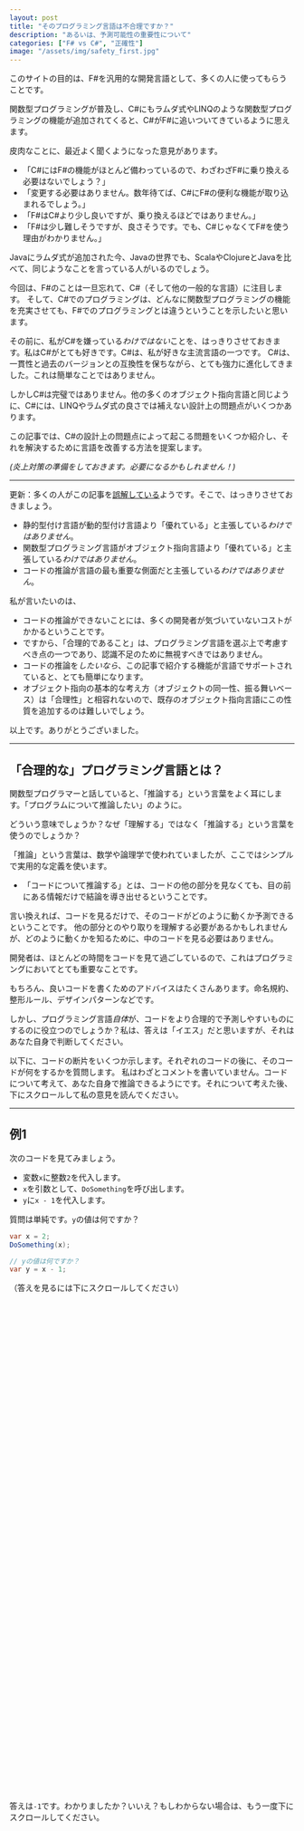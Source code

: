 ```yaml
---
layout: post
title: "そのプログラミング言語は不合理ですか？"
description: "あるいは、予測可能性の重要性について"
categories: ["F# vs C#", "正確性"]
image: "/assets/img/safety_first.jpg"
---
```


このサイトの目的は、F#を汎用的な開発言語として、多くの人に使ってもらうことです。

関数型プログラミングが普及し、C#にもラムダ式やLINQのような関数型プログラミングの機能が追加されてくると、C#がF#に追いついてきているように思えます。

皮肉なことに、最近よく聞くようになった意見があります。

* 「C#にはF#の機能がほとんど備わっているので、わざわざF#に乗り換える必要はないでしょう？」
* 「変更する必要はありません。数年待てば、C#にF#の便利な機能が取り込まれるでしょう。」
* 「F#はC#より少し良いですが、乗り換えるほどではありません。」
* 「F#は少し難しそうですが、良さそうです。でも、C#じゃなくてF#を使う理由がわかりません。」

Javaにラムダ式が追加された今、Javaの世界でも、ScalaやClojureとJavaを比べて、同じようなことを言っている人がいるのでしょう。

今回は、F#のことは一旦忘れて、C#（そして他の一般的な言語）に注目します。
そして、C#でのプログラミングは、どんなに関数型プログラミングの機能を充実させても、F#でのプログラミングとは違うということを示したいと思います。

その前に、私がC#を嫌っている*わけではない*ことを、はっきりさせておきます。私はC#がとても好きです。C#は、私が好きな主流言語の一つです。
C#は、一貫性と過去のバージョンとの互換性を保ちながら、とても強力に進化してきました。これは簡単なことではありません。

しかしC#は完璧ではありません。他の多くのオブジェクト指向言語と同じように、C#には、LINQやラムダ式の良さでは補えない設計上の問題点がいくつかあります。

この記事では、C#の設計上の問題点によって起こる問題をいくつか紹介し、それを解決するために言語を改善する方法を提案します。

*(炎上対策の準備をしておきます。必要になるかもしれません！)*

----

更新：多くの人がこの記事を[誤解している](https://www.washingtonpost.com/local/serious-reading-takes-a-hit-from-online-scanning-and-skimming-researchers-say/2014/04/06/088028d2-b5d2-11e3-b899-20667de76985_story.html)ようです。そこで、はっきりさせておきましょう。

* 静的型付け言語が動的型付け言語より「優れている」と主張している*わけではありません*。
* 関数型プログラミング言語がオブジェクト指向言語より「優れている」と主張している*わけではありません*。
* コードの推論が言語の最も重要な側面だと主張している*わけではありません*。
 
私が言いたいのは、

* コードの推論ができないことには、多くの開発者が気づいていないコストがかかるということです。
* ですから、「合理的であること」は、プログラミング言語を選ぶ上で考慮すべき点の一つであり、認識不足のために無視すべきではありません。
* コードの推論を*したいなら*、この記事で紹介する機能が言語でサポートされていると、とても簡単になります。
* オブジェクト指向の基本的な考え方（オブジェクトの同一性、振る舞いベース）は「合理性」と相容れないので、既存のオブジェクト指向言語にこの性質を追加するのは難しいでしょう。

以上です。ありがとうございました。




----

## 「合理的な」プログラミング言語とは？

関数型プログラマーと話していると、「推論する」という言葉をよく耳にします。「プログラムについて推論したい」のように。

どういう意味でしょうか？なぜ「理解する」ではなく「推論する」という言葉を使うのでしょうか？

「推論」という言葉は、数学や論理学で使われていましたが、ここではシンプルで実用的な定義を使います。

* 「コードについて推論する」とは、コードの他の部分を見なくても、目の前にある情報だけで結論を導き出せるということです。

言い換えれば、コードを見るだけで、そのコードがどのように動くか予測できるということです。
他の部分とのやり取りを理解する必要があるかもしれませんが、どのように動くかを知るために、中のコードを見る必要はありません。

開発者は、ほとんどの時間をコードを見て過ごしているので、これはプログラミングにおいてとても重要なことです。

もちろん、良いコードを書くためのアドバイスはたくさんあります。命名規約、整形ルール、デザインパターンなどです。

しかし、プログラミング言語*自体*が、コードをより合理的で予測しやすいものにするのに役立つのでしょうか？私は、答えは「イエス」だと思いますが、それはあなた自身で判断してください。

以下に、コードの断片をいくつか示します。それぞれのコードの後に、そのコードが何をするかを質問します。
私はわざとコメントを書いていません。コードについて考えて、あなた自身で推論できるようにです。それについて考えた後、下にスクロールして私の意見を読んでください。

-----

## 例1

次のコードを見てみましょう。

* 変数`x`に整数`2`を代入します。
* `x`を引数として、`DoSomething`を呼び出します。
* `y`に`x - 1`を代入します。

質問は単純です。`y`の値は何ですか？

```csharp
var x = 2;
DoSomething(x);

// yの値は何ですか？
var y = x - 1;
```

（答えを見るには下にスクロールしてください）

<br><br><br><br><br><br><br><br><br><br><br><br><br><br><br><br><br>
<br><br><br><br><br><br><br><br><br><br><br><br><br><br><br><br><br>
<br><br><br><br><br><br><br><br><br><br><br><br><br><br><br><br><br>


答えは`-1`です。わかりましたか？いいえ？もしわからない場合は、もう一度下にスクロールしてください。

<br><br><br><br><br><br><br><br><br><br><br><br><br><br><br><br><br>
<br><br><br><br><br><br><br><br><br><br><br><br><br><br><br><br><br>
<br><br><br><br><br><br><br><br><br><br><br><br><br><br><br><br><br>

ひっかけ問題でした！ このコードは、実はJavaScriptです。

全体は次のとおりです。

```csharp
function DoSomething (foo) { x = false}

var x = 2;
DoSomething(x);
var y = x - 1;
```

最低ですね。`DoSomething`は、パラメータを使わずに、`x`に直接アクセスし、それをブール値に変えてしまいます。
そして、`x`から1を引くと、`x`は`false`から`0`に型変換されるので、`y`は`-1`になります。

本当にひどいですよね。言語について誤解させてしまい申し訳ありませんが、言語が予測できない動きをすると、どれほど面倒なことかを示したかっただけです。

JavaScriptはとても便利で重要な言語です。しかし、[合理性](https://stackoverflow.com/a/1995298/1136133)がJavaScriptの[強み](../assets/img/javascript-the-good-parts.jpg)の一つだと主張する人はいないでしょう。
実際、動的な型付け言語のほとんどは、このように[推論しにくい癖](https://www.destroyallsoftware.com/talks/wat)があります。

静的な型付けと適切なスコープ規則のおかげで、C#ではこのようなことは起こりません（無理やりやろうとしない限り）。
C#では、型が正しく一致しないと、実行時にエラーが起こるのではなく、コンパイル時にエラーが起こります。

言い換えれば、C#はJavaScriptよりもはるかに予測しやすいということです。静的型付けの利点です。

これで、言語を予測しやすくするための最初の要件がわかりました。


*__言語を予測可能にするには__*：

1. 変数の型は変更できないようにする。

JavaScriptと比べると、C#は良さそうです。しかし、まだ終わりではありません。

<br><br><br>

*更新：これは、確かに馬鹿げた例です。今思えば、もっと良い例を選ぶべきでした。
分別のある人なら、こんなことはしないことはわかっています。それでも、ポイントは変わりません。JavaScriptは、暗黙の型変換で愚かなことをするのを防いでくれないのです。*

-----

## 例2

次は、全く同じデータを持つ、同じ`Customer`クラスのインスタンスを2つ作ってみます。

さて、この2つは等しいでしょうか？

```csharp
// 2つの顧客を作る
var cust1 = new Customer(99, "J Smith");
var cust2 = new Customer(99, "J Smith");

// true それとも false?
cust1.Equals(cust2);
```

(答えを見るには下にスクロールしてください)

<br><br><br><br><br><br><br><br><br><br><br><br><br><br><br><br><br>
<br><br><br><br><br><br><br><br><br><br><br><br><br><br><br><br><br>
<br><br><br><br><br><br><br><br><br><br><br><br><br><br><br><br><br>


```csharp
// true それとも false?
cust1.Equals(cust2);
```

さあ、どうでしょう？ これは`Customer`クラスがどのように作られているかによって違います。 このコードは*予測できません*。

少なくとも、クラスが`IEquatable`を実装しているかどうかを確認する必要があります。
そして、実際に何が起こっているのかを正確に知るには、クラスの中身を見る必要があるでしょう。

*でも、なぜこれが問題になるのでしょう？*

こう考えてみてください。

* これまで、インスタンスを等しくしたくないと思ったことはどのくらいありましたか？
* これまで、`Equals`メソッドをオーバーライドする必要があったことはどのくらいありましたか？
* これまで、`Equals`メソッドをオーバーライドするのを*忘れた*ためにバグが発生したことはどのくらいありましたか？
* これまで、`GetHashCode`の実装を誤ったためにバグが発生したことはどのくらいありましたか？（比較対象のフィールドが変更されたときに変更するのを忘れたなど）

オブジェクトが等しいかどうかを判断する際、デフォルトでは値を比較するようにして、参照の比較が必要な場合のみ特別な処理を行うようにするのはどうでしょうか？

リストに別の項目を追加しましょう。

*__言語を予測可能にするには__*：

1. 変数の型は変更できないようにする。
2. **同じ値を持つオブジェクトは、デフォルトで等しくする。**

-----

## 例3

次は、全く同じデータを持つ2つのオブジェクトを作りますが、異なるクラスのインスタンスにします。

さて、ここでまた同じ質問です。この2つは等しいでしょうか？

```csharp
// 顧客と注文を作る
var cust = new Customer(99, "J Smith");
var order = new Order(99, "J Smith");

// true それとも false?
cust.Equals(order);
```

(答えを見るには下にスクロールしてください)

<br><br><br><br><br><br><br><br><br><br><br><br><br><br><br><br><br>
<br><br><br><br><br><br><br><br><br><br><br><br><br><br><br><br><br>
<br><br><br><br><br><br><br><br><br><br><br><br><br><br><br><br><br>


```csharp
// true それとも false?
cust.Equals(order);
```

そんな比較に意味はありません！ これはほぼ確実にバグです！そもそも、なぜ2つの異なるクラスを比較するのでしょうか？

オブジェクト自体を比較するのではなく、名前やIDを比較してください。異なる型のオブジェクトを比較することは、コンパイルエラーになるべきです。

もしコンパイルエラーにならないのであれば、それはなぜでしょうか？ たぶん、あなたは間違った変数名を使ってしまっただけなのに、コードに微妙なバグが潜んでしまうことになります。 なぜ言語はそんなことを許してしまうのでしょうか？

リストに別の項目を追加しましょう。

*__言語を予測可能にするには__*：

1. 変数の型は変更できないようにする。
2. 同じ値を持つオブジェクトは、デフォルトで等しくする。
3. **異なる型のオブジェクトを比較すると、コンパイル時エラーになる。**

<br><br><br>
 
*更新：多くの人が、継承関係にあるクラスを比較するときにこれが必要だと指摘しています。もちろん、その通りです。
しかし、この機能のコストは何でしょうか？サブクラスを比較する機能は得られますが、うっかりミスによるエラーを検出する機能は失われます。*

*実際にはどちらが重要でしょうか？それはあなたが決めることです。私は現状維持には利点だけでなくコストも伴うことを明確にしたかっただけです。*

-----

## 例4

このコードでは、`Customer`インスタンスを作るだけです。本当にそれだけ。これ以上シンプルなコードはありません。

```csharp
// 顧客を作成する
var cust = new Customer();

// 期待される出力は？
Console.WriteLine(cust.Address.Country);
```

さて、質問です。`WriteLine`の出力はどうなるでしょうか？

(答えを見るには下にスクロールしてください)

<br><br><br><br><br><br><br><br><br><br><br><br><br><br><br><br><br>
<br><br><br><br><br><br><br><br><br><br><br><br><br><br><br><br><br>
<br><br><br><br><br><br><br><br><br><br><br><br><br><br><br><br><br>



```csharp
// 期待される出力は？
Console.WriteLine(cust.Address.Country);
```

さあ、どうなるでしょう？

これは、`Address`プロパティがnullかどうかによって変わります。そして、それを知るには、また`Customer`クラスの中身を見なければなりません。

コンストラクターは、オブジェクトを作るときにすべてのフィールドを初期化するべきだというベストプラクティスはありますが、
なぜ言語はそれを強制しないのでしょうか？

もしアドレスが必要なら、コンストラクターで必須にすれば良いのです。
そして、アドレスが必ずしも必要ないなら、`Address`プロパティはオプションで、値がない場合もあることを明確に示すべきです。

リストに項目をもう一つ追加しましょう。

*__言語を予測可能にするには__*：

1. 変数の型は変更できないようにする。
2. 同じ値を持つオブジェクトは、デフォルトで等しくする。
3. 異なる型のオブジェクトを比較すると、コンパイル時エラーになる。
4. **オブジェクトは*常に*有効な状態に初期化されなければならない。そうでない場合はコンパイル時エラーになる。**

-----

## 例5

次の例では、こんなことをやってみます。

* まず、顧客を作ります。
* それを、ハッシュを使った集合に追加します。
* そして、その顧客オブジェクトで何らかの処理を行います。
* 最後に、その顧客がまだ集合に含まれているかどうかを確認します。

何が問題になる可能性があるでしょうか？

```csharp
// 顧客を作成する
var cust = new Customer(99, "J Smith");

// 集合に追加する
var processedCustomers = new HashSet<Customer>();
processedCustomers.Add(cust);

// 処理を行う
ProcessCustomer(cust);

// 集合に顧客が含まれているか？ true それとも false?
processedCustomers.Contains(cust);
```

では、このコードの最後で、集合に顧客はまだ含まれているでしょうか？

(答えを見るには下にスクロールしてください)

<br><br><br><br><br><br><br><br><br><br><br><br><br><br><br><br><br>
<br><br><br><br><br><br><br><br><br><br><br><br><br><br><br><br><br>
<br><br><br><br><br><br><br><br><br><br><br><br><br><br><br><br><br>


```csharp
// 集合に顧客が含まれているか？
processedCustomers.Contains(cust);
```

もしかしたら含まれているかもしれませんし、含まれていないかもしれません。

これは2つの要素に依存します。

* 1つ目は、顧客のハッシュコードが、IDなどの*可変*フィールドに依存しているかどうかです。
* 2つ目は、`ProcessCustomer`がこのフィールドを変更するかどうかです。

もしこれらの条件が両方とも当てはまる場合、ハッシュ値は変更されてしまい、顧客は集合から見かけ上消えてしまいます（実際にはまだどこかに残っているのですが！）。

これは、パフォーマンスやメモリ使用量に微妙な問題を引き起こす可能性があります（たとえば、集合がキャッシュとして使われている場合など）。

プログラミング言語はどうすればこの問題を防ぐことができるでしょうか？

1つの方法は、`GetHashCode`で使用されるフィールドまたはプロパティは不変でなければならないが、他のプロパティは可変でもよいとすることです。しかし、それは実際には非現実的です。

代わりに、`Customer`クラス全体を不変にする方が良いでしょう！

`Customer`クラスが不変であり、`ProcessCustomer`が変更を加えたい場合は、顧客の*新しいバージョン*を返す必要があり、コードは次のようになります。

```csharp
// 顧客を作成する
var cust = new ImmutableCustomer(99, "J Smith");

// 集合に追加する
var processedCustomers = new HashSet<ImmutableCustomer>();
processedCustomers.Add(cust);

// 処理を行い、変更を返す
var changedCustomer = ProcessCustomer(cust);

// true それとも false?
processedCustomers.Contains(cust);
```

`ProcessCustomer`の行が以下のように変更されていることに注目してください。

```csharp
var changedCustomer = ProcessCustomer(cust);
```

`ProcessCustomer`が何かを変更したことは、このコードを見るだけで明らかです。
`ProcessCustomer`が何も変更*しなかった*場合、オブジェクトを返す必要はまったくありません。

質問に戻ると、この実装では、`ProcessCustomer`が何をするかに関係なく、元の顧客が集合に含まれていることが保証されていることは明らかです。

もちろん、新しいものと古いもののどちらを（または両方）集合に入れるべきかという問題は解決しません。
しかし、可変の顧客を使う実装とは異なり、この問題は明確になり、見落とされることはありません。

というわけで、[不変性は最高](https://stackoverflow.com/a/4763485/1136133)！

リストに項目をもう一つ追加しましょう。

*__言語を予測可能にするには__*：

1. 変数の型は変更できないようにする。
2. 同じ値を持つオブジェクトは、デフォルトで等しくする。
3. 異なる型のオブジェクトを比較すると、コンパイル時エラーになる。
4. オブジェクトは*常に*有効な状態に初期化されなければならない。そうでない場合はコンパイル時エラーになる。
5. **作成後は、オブジェクトとコレクションは*不変*でなければならない。**

不変性についてのちょっとしたジョーク：

> 「電球を変えるには何人のHaskellプログラマーが必要ですか？」

> 「Haskellプログラマーは電球を“変え”ません。“取り替え”ます。それも、家ごとそっくり“取り替え”なければなりません。」

ほぼ完了ですが、あと一つだけ残っています！

-----

## 例6

最後の例では、`CustomerRepository`から顧客を取得してみましょう。

```csharp
// リポジトリを作成する
var repo = new CustomerRepository();

// IDで顧客を検索する
var customer = repo.GetById(42);

// 期待される出力は？
Console.WriteLine(customer.Id);
```

では、質問です。`customer = repo.GetById(42)`を実行した後、`customer.Id`の値は何でしょうか？

(答えを見るには下にスクロールしてください)

<br><br><br><br><br><br><br><br><br><br><br><br><br><br><br><br><br>
<br><br><br><br><br><br><br><br><br><br><br><br><br><br><br><br><br>
<br><br><br><br><br><br><br><br><br><br><br><br><br><br><br><br><br>


```csharp
var customer = repo.GetById(42);

// 期待される出力は？
Console.WriteLine(customer.Id);
```

もちろん、場合によりますよね。

`GetById`のメソッドシグネチャを見ると、常に`Customer`を返すように見えます。でも、*本当に*そうでしょうか？

顧客が見つからない場合はどうなるのでしょう？ `repo.GetById`は`null`を返すのでしょうか？ 例外をスローするのでしょうか？ 今のコードを見るだけでは、わかりません。

特に、`null`を返すのは最悪です。 `null`は`Customer`のふりをしておいて、コンパイラに怒られることなく`Customer`変数に代入できます。
ところが、いざ何かしようとすると、邪悪な笑い声とともに、あなたの顔の前で爆発します。残念ながら、このコードからnullが返されるかどうかは、見分けることができません。

例外処理の方がまだマシです。少なくとも型指定されていて、コンテキスト情報が含まれているからです。 しかし、メソッドシグネチャを見ても、どんな例外がスローされるのかはわかりません。 
確実に知るには、ソースコードの中身を見るしかありません（運が良ければ最新のドキュメントもあるでしょう）。

では、もし言語が`null`も例外も許さないとしたらどうでしょう？ どうすれば良いのでしょうか？

答えは、顧客*または*エラーのいずれかを含む特別なクラスを返すように強制することです。

```csharp
// リポジトリを作成する
var repo = new CustomerRepository();

// IDで顧客を検索し、
// CustomerOrError結果を返す
var customerOrError = repo.GetById(42);
```

この「customerOrError」という結果を処理するコードは、それがどんな種類の結果なのかをテストし、それぞれの場合を個別に処理する必要があります。

```csharp
// 両方のケースを処理する
if (customerOrError.IsCustomer)
    Console.WriteLine(customerOrError.Customer.Id);

if (customerOrError.IsError)
    Console.WriteLine(customerOrError.ErrorMessage);
```

これは、ほとんどの関数型言語で採用されているアプローチです。 直和型など、この手法をサポートする便利な機能があれば、言語として役立ちますが、
たとえなくても、コードの動作を明確にしたい場合は、このアプローチが唯一の方法です。（この手法の詳細については、[こちら](https://fsharpforfunandprofit.com/rop/)をご覧ください。）

これで、リストに最後の2つの項目を追加できました。

*__言語を予測可能にするには__*：

1. 変数の型は変更できないようにする。
2. 同じ値を持つオブジェクトは、デフォルトで等しくする。
3. 異なる型のオブジェクトを比較すると、コンパイル時エラーになる。
4. オブジェクトは*常に*有効な状態に初期化されなければならない。そうでない場合はコンパイル時エラーになる。
5. 作成後は、オブジェクトとコレクションは*不変*でなければならない。
6. **nullは許可されない。**
7. **欠落データまたはエラーは、関数シグネチャで明示的にする必要がある。**

グローバル変数、副作用、キャストなどの誤用を示すコードスニペットをもっと紹介することもできますが、この辺りでやめておきましょう。もうお分かりいただけたかと思います！

## あなたのプログラミング言語は*これ*ができますか？

プログラミング言語にこれらの追加を行うことで、より合理的になることは明らかだと思います。

残念ながら、C#のような主流のオブジェクト指向言語は、これらの機能を追加する可能性は非常に低いです。

まず、既存のコードすべてに大きな変更を加えることになります。

さらに、これらの変更の多くは、オブジェクト指向プログラミングモデル自体と根本的に矛盾しています。

たとえば、オブジェクト指向モデルでは、オブジェクトの同一性が最も重要なので、*当然*参照による等価性がデフォルトになります。

また、オブジェクト指向の観点からは、2つのオブジェクトをどのように比較するかは、完全にオブジェクト自体に委ねられます。 オブジェクト指向は多態的な振る舞いに関するものであり、コンパイラが口出しすべきではありません！
同様に、オブジェクトをどのように構築して初期化するかも、完全にオブジェクト自体に委ねられます。 何が許可されるべきか、許可されるべきでないかについての規則はありません。

最後に、静的に型付けされたオブジェクト指向言語に、項目4の初期化制約を実装せずに、null非許容参照型を追加することは非常に困難です。
Eric Lippert氏が述べているように、[「null非許容性は、12年後に後付けしたいものではなく、最初から型システムに組み込みたいものです」](https://blog.coverity.com/2013/11/20/c-non-nullable-reference-types/)。

対照的に、ほとんどの関数型プログラミング言語は、これらの「予測可能性が高い」機能を言語の中核部分として備えています。

たとえば、F#では、リストされている項目の1つを除くすべてが言語に組み込まれています。

1. 値は型を変更できません。（これは、たとえばintからfloatへの暗黙的なキャストも含まれます）。
2. 同じ内部データを持つレコードは、デフォルトで等しくなります。
3. 異なる型の値を比較することは、コンパイル時エラーです。
4. 値は*必ず*有効な状態に初期化する必要があります。そうでない場合はコンパイル時エラーになります。
5. 作成後、値はデフォルトで不変です。
6. 一般的に、nullは許可されません。

項目7はコンパイラによって強制されるものではありません。しかし、一般的には、エラーを返すために例外ではなく判別共用体（直和型）が使われます。
その結果、関数シグネチャは、どのようなエラーが発生する可能性があるのかを正確に示すことができるのです。

確かに、F# を使う場合でも、まだ注意すべき点はたくさんあります。たとえば、可変の値を使うことも*できます*し、例外を生成してスローすることも*できます*。また、F# 以外のコードから null が渡される場合もあるでしょう。

しかし、F# では、このようなコードは一般的ではなく、むしろ「コードの臭い」と見なされます。

Haskellなどの他の言語は、F#よりもさらに純粋です（したがって、より合理的です）。 しかし、Haskellプログラムでさえ完璧ではありません。

実際、*完全に*推論可能でありながら実用的な言語はありません。 しかしそれでも、一部の言語は確かに他の言語よりも合理的です。

多くの人が関数型スタイルのコードに熱中する（たとえそれが[奇妙な記号](https://gist.github.com/folone/6089236)でいっぱいだったとしても、「シンプル」と呼ぶ）、その理由の一つはまさにこれだと思います。
不変性、副作用の欠如、そして他のすべての関数型プログラミングの原則は、連携して作用し、コードの合理性と予測可能性を高めます。
その結果、認知的な負担が軽減され、目の前のコードのみに集中できるようになるのです。


## ラムダ式は解決策ではありません

ここまで読んで、私が提案した改善点が、ラムダ式や高階関数といった言語の拡張とは関係ないことは、もうお分かりでしょう。

つまり、私が合理性に注目するということは、**言語で*何ができるか*よりも、言語で*何ができないか*の方に関心がある**ということです。
私は、間違って愚かなことをしてしまうのを防いでくれる言語を求めているのです。

言い換えれば、もしnullを許容しない言語Aと、高階型をサポートしているけれどnullを簡単に許容してしまう言語Bのどちらかを選ばなければならないとしたら、
私は迷わず言語Aを選びます。

## よくある質問

いくつか予想される質問に答えておきましょう。

**質問：例として挙げているコードは、ちょっと不自然じゃないですか？注意深くコーディングして、良いプラクティスに従えば、これらの機能がなくても安全なコードは書けますよね？**

はい、その通りです。安全なコードを書けないとは言ってません。しかし、この記事は安全なコードを書くことではなく、コードについて*推論する*ことについてです。コードについて推論するのと、安全なコードを書くのとは、違います。

注意深くコーディングすれば安全なコードを書ける、ということではありません。注意を怠ったときに何が起こるか、ということです！
つまり、*プログラミング言語*は（コーディングガイドライン、テスト、IDE、開発プラクティスではなく）、コードについて推論するためのサポートを提供してくれるのでしょうか？

**質問：あなたは、言語はこれらの機能を持つ*べき*だと言っているのですか？ ちょっと傲慢じゃないですか？**

この記事をよく読んでください。私はそんなことは一言も言っていません。私が言っているのは、

> *もし*あなたが自分のコードについて推論できるようにしたいのであれば、*そうすれば*私が言及する機能をあなたの言語がサポートしていれば、はるかに簡単になります。

ということです。もし、コードについて推論することがそれほど重要ではないのであれば、私の言っていることは無視してください！

**質問：プログラミング言語の一つの側面だけに注目するのは、あまりにも限定的すぎませんか？ 他の特性も同じくらい重要なのではありませんか？**

はい、もちろんです。私はこのトピックに関して絶対主義者ではありません。
包括的なライブラリ、優れたツール、歓迎的なコミュニティ、エコシステムの強さなども非常に重要だと思います。

しかし、この記事の目的は、冒頭で述べたような「C\#にはすでにF\#のほとんどの機能があるので、なぜわざわざ乗り換える必要があるのですか？」といった意見に答えることでした。

**質問：あなたはなぜ、動的型付け言語をそんなに早く切り捨てるのですか？**

まず、先ほどのJavaScriptの例について、JavaScript開発者にお詫び申し上げます！

私は動的型付け言語も好きです。そして、私のお気に入りの言語の一つであるSmalltalkは、この記事で話してきた基準からすると全く合理的ではありません。
この記事は、どの言語が一般的に「最高」なのかを主張しようとしているのではなく、言語選択の一つの側面について議論しているだけです。

**質問：不変データ構造は遅く、多くの追加のメモリ割り当てが発生します。これはパフォーマンスに影響しませんか？**

この記事では、これらの機能がパフォーマンスに与える影響（またはその他の側面）については扱いません。

しかし、コードの品質とパフォーマンスのどちらを優先すべきかという質問は、確かに重要です。それはあなたが決めることであり、状況によって異なります。

個人的には、そうしないだけの説得力のある理由がない限り、安全性と品質を優先します。私が好きな標語があります。

![安全性、品質、数量、の順番](../assets/img/safety_first.jpg)

## まとめ

この記事は「合理性」だけで言語を選ぶように説得しようとしているのではない、と先ほど述べました。しかし、それは完全には真実ではありません。

もしあなたがすでにC\#やJavaのような静的型付けの高水準言語を選んでいるのであれば、
合理性のようなものは、あなたの言語選択において重要な基準であったはずです。

その場合、この記事の例が、あなたが選んだプラットフォーム（.NETまたはJVM）上で、さらに「合理的な」言語を使ってみようという気になるきっかけになれば幸いです。

現状維持の論拠、つまり「今の言語が最終的には『追いつく』だろう」という論拠は、純粋に機能の面では正しいかもしれません。
しかし、将来的な機能強化がどれだけ行われても、オブジェクト指向言語のコアとなる設計思想を変えることはできません。
nullや可変性、等価性のオーバーライドの必要性から逃れることはできないでしょう。

F\#やScala/Clojureの良い点は、これらの関数型プログラミング言語の選択肢は、エコシステムを変える必要がなく、コードの品質をすぐに改善できることです。

従来通りのビジネスのコストと比較して、リスクはかなり低いと思います。

*（スキルのある人材の確保、トレーニング、サポートなどの問題は、別の記事で取り上げます。
しかし、採用について心配な場合は、[これ](https://www.paulgraham.com/pypar.html)、
[これ](https://twitter.com/panesofglass/status/559431579328475136)、
[これ](https://twitter.com/foxyjackfox/status/559415445594206208)、
[これ](https://wesmorgan.svbtle.com/recruiting-software-developers-language-matters)をご覧ください。）*


